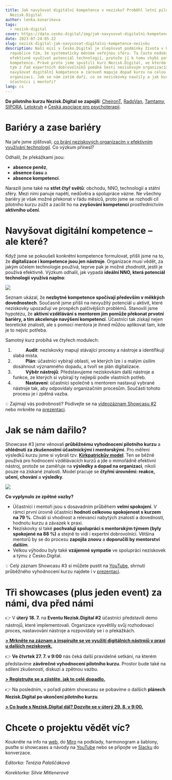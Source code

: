 ```yaml
---
title: Jak navyšovat digitální kompetence v nezisku? Proběhl letní pilotní kurz
  Nezisk.Digital
author: lenka.konarikova
tags:
  - nezisk-digital
cover: https://data.cesko.digital/img/jak-navysovat-digitalni-kompetence-nezisku/clanek-cover.png
date: 2023-07-24-05-22
slug: nezisk-digital-jak-navysovat-digitalni-kompetence-nezisku
description: Naší misí v Česko.Digital je zlepšovat podmínky života v České
  republice tím, že systematicky měníme veřejnou sféru. Ta často nedokáže
  efektivně využívat potenciál technologií, protože jí k tomu chybí patřičné
  kompetence. Právě proto jsme spustili kurz Nezisk.Digital, ve kterém mentorský
  tým z řad expertních dobrovolníků pomáhá šesti neziskovým organizacím
  navyšovat digitální kompetence a zároveň mapuje dopad kurzu na celou
  organizaci. Jak se nám zatím daří, co se neziskovky naučily a jak kurz hodnotí
  účastníci i mentoři?
lang: cs
---
```

**Do pilotního kurzu Nezisk.Digital se zapojili**: [CheironT](https://www.cheiront.cz/), [RadoVan](https://radovan.fun/), [Tamtamy](https://www.tamtamy.cz/), [SIPORA](https://sipora.cz/), [Letokruh](https://letokruh.eu/) a [Česká asociace pro psychoterapii](https://czap.cz/).

# Bariéry a zase bariéry

Na jaře jsme zjišťovali, [co brání neziskových organizacím v efektivním využívání technologií](https://blog.cesko.digital/2023/05/co-brani-neziskovym-organizacim-v-efektivnim-vyuzivani-technologii-prinasime-vysledky-vyzkumu). Co výzkum přinesl? 

Odhalil, že překážkami jsou:

* **absence peněz**,
* **absence času** a
* **absence kompetencí**.

Narazili jsme také na **střet čtyř světů**: obchodu, NNO, technologií a státní sféry. Mezi nimi panuje napětí, nedůvěra a spolupráce vázne. Ne všechny bariéry je však možné překonat v řádu měsíců, proto jsme se rozhodli cíl pilotního kurzu zúžit a zacílit ho na **zvyšování kompetencí** prostřednictvím **aktivního učení**.

# Navyšovat digitální kompetence – ale které?

Když jsme se pokoušeli konkrétní kompetence formulovat, přišli jsme na to, že **digitalizace i kompetence jsou jen nástroje**. Organizace musí vědět, za jakým účelem technologie používá, teprve pak je možné zhodnotit, jestli je používá efektivně. Výzkum odhalil, jak vypadá **ideální NNO, která potenciál technologií využívá naplno**:

![](https://data.cesko.digital/img/jak-navysovat-digitalni-kompetence-nezisku/9-bodu.jpg)

Seznam ukázal, že **nezbytné kompetence spočívají především v měkkých dovednostech**. Současně jsme přišli na nevyužitý potenciál u aktivit, které neziskovky upozaďují ve prospěch palčivějších problémů. Stanovili jsme hypotézu, že **aktivní vzdělávání s mentorem jim pomůže překonat prvotní bariéry, a tím akceleruje navýšení kompetencí**. Účastníci tak získají nejen teoretické znalosti, ale s pomocí mentora je ihned můžou aplikovat tam, kde je to nejvíc potřeba.

Samotný kurz probíhá ve čtyřech modulech:

1.           **Audit**: neziskovky mapují stávající procesy a nástroje a identifikují slabá místa.
2.           **Plán**: účastníci vybírají oblasti, ve kterých lze i s malým úsilím dosáhnout významného dopadu, a tvoří se plán digitalizace.
3.           **Výběr nástrojů**: Představujeme neziskovkám další nástroje a funkce, ze kterých si vybírají ty nejlepší podle vlastních potřeb.
4.           **Nastavení**: účastníci společně s mentorem nastavují vybrané nástroje tak, aby odpovídaly organizačním procesům. Součástí tohoto procesu je i zpětná vazba.

💡 Zajímají vás podrobnosti? Podívejte se na [videozáznam Showcasu #2](https://www.youtube.com/watch?v=ZK-YBXQC3IQ&ab_channel=%C4%8Cesko.Digital) nebo mrkněte na [prezentaci](https://docs.google.com/presentation/d/1J9yp9SbDunPiHldWrTPflWrmBQHKaudFnEfxz1OneR0/edit?usp=sharing).

# Jak se nám dařilo?

Showcase #3 jsme věnovali **průběžnému vyhodnocení pilotního kurzu** a **ohlédnutí za zkušenostmi účastnickými i mentorskými**. Pro měření výsledků kurzu jsme si vybrali tzv. **[Kirkpatrickův model](https://www.kirkpatrickpartners.com/the-kirkpatrick-model/)**. Ten se běžně používá pro hodnocení vzdělávacích kurzů a jde o mimořádně efektivní nástroj, protože se zaměřuje na **výsledky a dopad na organizaci**, nikoli pouze na získané znalosti. Model pracuje se **čtyřmi úrovněmi: reakce, učení, chování** a **výsledky**.

![](https://data.cesko.digital/img/jak-navysovat-digitalni-kompetence-nezisku/kirkpatrick-model.png)

**Co vyplynulo ze zpětné vazby?**

* Účastníci i mentoři jsou s dosavadním průběhem **velmi spokojení**. V rámci první úrovně účastníci **hodnotí celkovou spokojenost s kurzem na 79 %**. Chválí si vhodnost a relevanci nabytých znalostí a dovedností, hodnotu kurzu a závazek k praxi. 
* Neziskovky si také **pochvalují spolupráci s mentorským týmem (byly spokojené na 88 %)** a stejně to vidí i expertní dobrovolníci. Většina mentorů by se do procesu **zapojila znovu** a **doporučili by mentorství dalším**. 
* Velkou výhodou byly také **vzájemné sympatie** ve spolupráci neziskovek a týmu z Česko.Digital.

💡 Celý záznam Showcasu #3 si můžete pustit na [YouTube](https://www.youtube.com/watch?v=2BTLmofkySU&ab_channel=%C4%8Cesko.Digital), shrnutí průběžného vyhodnocení kurzu najdete i v [prezentaci](https://docs.google.com/presentation/d/1wqA-ySeta_i3m975l2emNxK6kHNHGr_18pqTnusUkj4/edit#slide=id.g1e3c574ab00_0_424).

# Tři showcases (plus jeden event) za námi, dva před námi

👉 V **úterý 18. 7.** na **Eventu Nezisk.Digital #2** účastníci představili demo nástrojů, které implementovali. Organizace vysvětlily svůj rozhodovací proces, nastavování nástroje a rozpovídaly se i o překážkách.

**[\> Mrkněte na záznam a inspirujte se ve využití digitálních nástrojů v praxi u dalších neziskovek.](https://www.youtube.com/watch?v=uNktnZYSDFQ&ab_channel=%C4%8Cesko.Digital)**

👉 **Ve čtvrtek 27. 7. v 9:00** nás čeká další pravidelné setkání, na kterém představíme **závěrečné vyhodnocení pilotního kurzu**. Prostor bude také na sdílení zkušeností, diskuzi a zpětnou vazbu.

**[\> Registrujte se a zjistěte, jak to celé dopadlo.](https://cesko.digital/events/nezisk-digital-showcase-4)** 

👉 Na posledním, v pořadí pátém showcasu se pobavíme o dalších **plánech Nezisk.Digital po ukončení pilotního kurzu**.

**[\> Co bude s Nezisk.Digital dál? Dozvíte se v úterý 29. 8. v 9:00.](https://cesko.digital/events/nezisk-digital-showcase-5)**

# Chcete o projektu vědět víc?

Koukněte na info na [web](https://cesko.digital/projects/nezisk-digital), do [Miro](https://miro.com/app/board/uXjVML2qvDY=/?share_link_id=2066351132) na podklady, harmonogram a šablony, pusťte si showcases a návody na [YouTube](https://www.youtube.com/playlist?list=PLOX5xelTsEv-Z7CMKgee6zHSHH22R_u14) nebo se připojte ve [Slacku](https://cesko-digital.slack.com/archives/C02T7QPHGA3) do konverzace.

*Editorka: Terézia Palaščáková*

*Korektorka: Silvie Mitlenerová*

